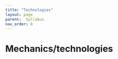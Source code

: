 ```yaml
---
title: "Technologies"
layout: page
parent:  Syllabus
nav_order: 8
---
```


# Mechanics/technologies

